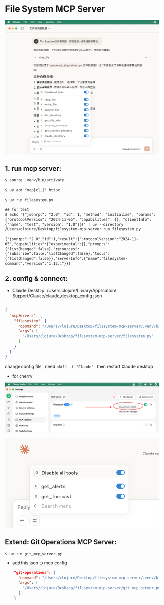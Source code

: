 # File System MCP Server

![](./demo3.png)


## 1. run mcp server:

```
$ source .venv/bin/activate

$ uv add "mcp[cli]" httpx

$ uv run filesystem.py

## for test
$ echo '{"jsonrpc": "2.0", "id": 1, "method": "initialize", "params": {"protocolVersion": "2024-11-05", "capabilities": {}, "clientInfo": {"name": "test", "version": "1.0"}}}' | uv --directory /Users/clojure/Desktop/filesystem-mcp-server run filesystem.py

{"jsonrpc":"2.0","id":1,"result":{"protocolVersion":"2024-11-05","capabilities":{"experimental":{},"prompts":{"listChanged":false},"resources":{"subscribe":false,"listChanged":false},"tools":{"listChanged":false}},"serverInfo":{"name":"filesystem-command","version":"1.12.1"}}}

```

## 2. config & connect:

* Claude Desktop: /Users/clojure/Library/Application\ Support/Claude/claude_desktop_config.json

```json

{
  "mcpServers": {
    "filesystem": {
      "command": "/Users/clojure/Desktop/filesystem-mcp-server/.venv/bin/python",
      "args": [
        "/Users/clojure/Desktop/filesystem-mcp-server/filesystem.py"
      ]
    }
  }
}

```

change config file , need ` pkill -f "Claude"  ` then restart Claude desktop

* for cherry


![](./demo1.png)

![](./demo2.png)


## Extend: Git Operations MCP Server: 
```
$ uv run git_mcp_server.py
```
* add this json to mcp config
```json
    "git-operations": {
      "command": "/Users/clojure/Desktop/filesystem-mcp-server/.venv/bin/python",
      "args": [
        "/Users/clojure/Desktop/filesystem-mcp-server/git_mcp_server.py"
      ]
    }
```

